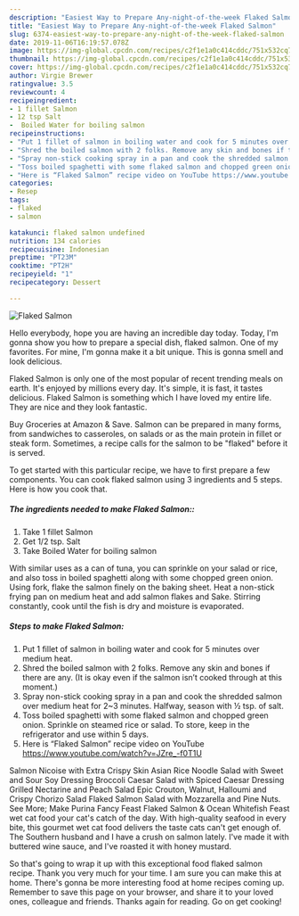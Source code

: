 ```yaml
---
description: "Easiest Way to Prepare Any-night-of-the-week Flaked Salmon"
title: "Easiest Way to Prepare Any-night-of-the-week Flaked Salmon"
slug: 6374-easiest-way-to-prepare-any-night-of-the-week-flaked-salmon
date: 2019-11-06T16:19:57.078Z
image: https://img-global.cpcdn.com/recipes/c2f1e1a0c414cddc/751x532cq70/flaked-salmon-recipe-main-photo.jpg
thumbnail: https://img-global.cpcdn.com/recipes/c2f1e1a0c414cddc/751x532cq70/flaked-salmon-recipe-main-photo.jpg
cover: https://img-global.cpcdn.com/recipes/c2f1e1a0c414cddc/751x532cq70/flaked-salmon-recipe-main-photo.jpg
author: Virgie Brewer
ratingvalue: 3.5
reviewcount: 4
recipeingredient:
- 1 fillet Salmon
- 12 tsp Salt
-  Boiled Water for boiling salmon
recipeinstructions:
- "Put 1 fillet of salmon in boiling water and cook for 5 minutes over medium heat."
- "Shred the boiled salmon with 2 folks. Remove any skin and bones if there are any. (It is okay even if the salmon isn’t cooked through at this moment.)"
- "Spray non-stick cooking spray in a pan and cook the shredded salmon over medium heat for 2~3 minutes. Halfway, season with ½ tsp. of salt."
- "Toss boiled spaghetti with some flaked salmon and chopped green onion. Sprinkle on steamed rice or salad. To store, keep in the refrigerator and use within 5 days."
- "Here is “Flaked Salmon” recipe video on YouTube https://www.youtube.com/watch?v=JZre_-f0T1U"
categories:
- Resep
tags:
- flaked
- salmon

katakunci: flaked salmon undefined
nutrition: 134 calories
recipecuisine: Indonesian
preptime: "PT23M"
cooktime: "PT2H"
recipeyield: "1"
recipecategory: Dessert

---
```



![Flaked Salmon](https://img-global.cpcdn.com/recipes/c2f1e1a0c414cddc/751x532cq70/flaked-salmon-recipe-main-photo.jpg)

Hello everybody, hope you are having an incredible day today. Today, I'm gonna show you how to prepare a special dish, flaked salmon. One of my favorites. For mine, I'm gonna make it a bit unique. This is gonna smell and look delicious.

Flaked Salmon is only one of the most popular of recent trending meals on earth. It's enjoyed by millions every day. It's simple, it is fast, it tastes delicious. Flaked Salmon is something which I have loved my entire life. They are nice and they look fantastic.

Buy Groceries at Amazon &amp; Save. Salmon can be prepared in many forms, from sandwiches to casseroles, on salads or as the main protein in fillet or steak form. Sometimes, a recipe calls for the salmon to be &#34;flaked&#34; before it is served.


To get started with this particular recipe, we have to first prepare a few components. You can cook flaked salmon using 3 ingredients and 5 steps. Here is how you cook that.

##### The ingredients needed to make Flaked Salmon::

1. Take 1 fillet Salmon
1. Get 1/2 tsp. Salt
1. Take  Boiled Water for boiling salmon


With similar uses as a can of tuna, you can sprinkle on your salad or rice, and also toss in boiled spaghetti along with some chopped green onion. Using fork, flake the salmon finely on the baking sheet. Heat a non-stick frying pan on medium heat and add salmon flakes and Sake. Stirring constantly, cook until the fish is dry and moisture is evaporated. 

##### Steps to make Flaked Salmon:

1. Put 1 fillet of salmon in boiling water and cook for 5 minutes over medium heat.
1. Shred the boiled salmon with 2 folks. Remove any skin and bones if there are any. (It is okay even if the salmon isn’t cooked through at this moment.)
1. Spray non-stick cooking spray in a pan and cook the shredded salmon over medium heat for 2~3 minutes. Halfway, season with ½ tsp. of salt.
1. Toss boiled spaghetti with some flaked salmon and chopped green onion. Sprinkle on steamed rice or salad. To store, keep in the refrigerator and use within 5 days.
1. Here is “Flaked Salmon” recipe video on YouTube https://www.youtube.com/watch?v=JZre_-f0T1U


Salmon Nicoise with Extra Crispy Skin Asian Rice Noodle Salad with Sweet and Sour Soy Dressing Broccoli Caesar Salad with Spiced Caesar Dressing Grilled Nectarine and Peach Salad Epic Crouton, Walnut, Halloumi and Crispy Chorizo Salad Flaked Salmon Salad with Mozzarella and Pine Nuts. See More; Make Purina Fancy Feast Flaked Salmon &amp; Ocean Whitefish Feast wet cat food your cat&#39;s catch of the day. With high-quality seafood in every bite, this gourmet wet cat food delivers the taste cats can&#39;t get enough of. The Southern husband and I have a crush on salmon lately. I&#39;ve made it with buttered wine sauce, and I&#39;ve roasted it with honey mustard. 

So that's going to wrap it up with this exceptional food flaked salmon recipe. Thank you very much for your time. I am sure you can make this at home. There's gonna be more interesting food at home recipes coming up. Remember to save this page on your browser, and share it to your loved ones, colleague and friends. Thanks again for reading. Go on get cooking!
